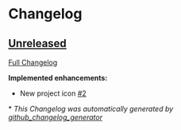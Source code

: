 # Changelog

## [Unreleased](https://github.com/FreshAlacrity/cottage-industry/tree/HEAD)

[Full Changelog](https://github.com/FreshAlacrity/cottage-industry/compare/9fd412b164a561466a8ca9a5e163a4d7835f6bb0...HEAD)

**Implemented enhancements:**

- New project icon [\#2](https://github.com/FreshAlacrity/cottage-industry/issues/2)



\* *This Changelog was automatically generated by [github_changelog_generator](https://github.com/github-changelog-generator/github-changelog-generator)*
